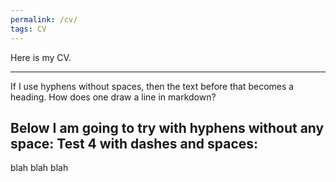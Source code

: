 ```yaml
---
permalink: /cv/
tags: CV
---
```


Here is my CV.
- - - - - - - -
If I use hyphens without spaces, then the text before that becomes a heading. 
How does one draw a line in markdown?


Below I am going to try with hyphens without any space:
Test 4 with dashes and spaces:
-----------------------------
blah blah blah 

